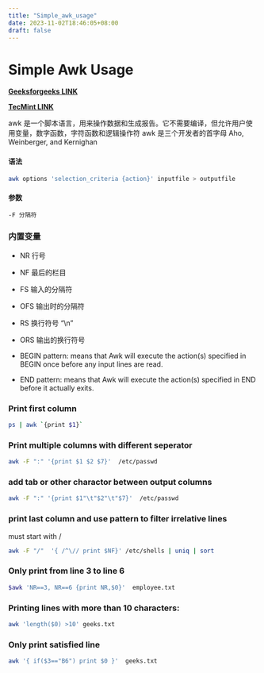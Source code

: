 ```yaml
---
title: "Simple_awk_usage"
date: 2023-11-02T18:46:05+08:00
draft: false
---
```


Simple Awk Usage
===

__[Geeksforgeeks LINK](https://www.geeksforgeeks.org/awk-command-unixlinux-examples/)__

__[TecMint LINK](https://www.tecmint.com/category/awk-command/)__

awk 是一个脚本语言，用来操作数据和生成报告。它不需要编译，但允许用户使用变量，数字函数，字符函数和逻辑操作符
awk 是三个开发者的首字母 Aho, Weinberger, and Kernighan

#### 语法

```bash
awk options 'selection_criteria {action}' inputfile > outputfile
```

#### 参数

```bash
-F 分隔符
```

### 内置变量

- NR 行号
- NF  最后的栏目
- FS   输入的分隔符
- OFS 输出时的分隔符
- RS 换行符号 “\n”
- ORS 输出的换行符号

- BEGIN pattern: means that Awk will execute the action(s) specified in BEGIN once before any input lines are read.
- END pattern: means that Awk will execute the action(s) specified in END before it actually exits.

### Print first column

```bash
ps | awk `{print $1}`
```

### Print multiple columns with different seperator

```bash
awk -F ":" '{print $1 $2 $7}'  /etc/passwd
```

### add tab or other charactor between output columns

```bash
awk -F ":" '{print $1"\t"$2"\t"$7}'  /etc/passwd
```

### print last column and use pattern to filter irrelative lines
must start with  /

```bash
awk -F "/"  '{ /^\// print $NF}' /etc/shells | uniq | sort
```

### Only print from line 3 to line 6
```bash
$awk 'NR==3, NR==6 {print NR,$0}'  employee.txt  
```

### Printing lines with more than 10 characters:
```bash
awk 'length($0) >10' geeks.txt
```

### Only print satisfied line 

```bash
awk '{ if($3=="B6") print $0 }'  geeks.txt
```
